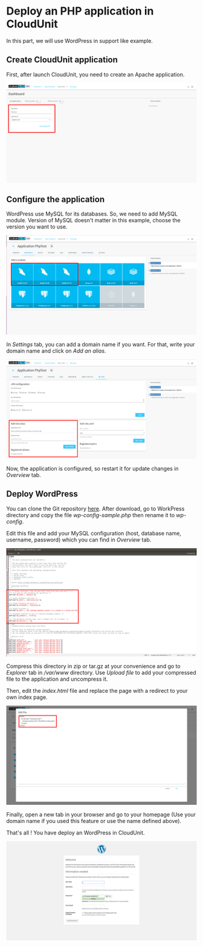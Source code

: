 # Deploy an PHP application in CloudUnit

In this part, we will use WordPress in support like example.

## Create CloudUnit application

First, after launch CloudUnit, you need to create an Apache application.

![Creation of application](./Pictures/ApplicationCreation.png)

## Configure the application

WordPress use MySQL for its databases. So, we need to add MySQL module. Version of MySQL doesn't matter in this example, choose the version you want to use.

![Add MySQL Module](./Pictures/MySQLModule.png)

In *Settings* tab, you can add a domain name if you want. For that, write your domain name and click on *Add an alias*.

![Use a domain name](./Pictures/DomainName.png)

Now, the application is configured, so restart it for update changes in *Overview* tab.

## Deploy WordPress

You can clone the Git repository [here](https://github.com/WordPress/WordPress.git).
After download, go to WorkPress directory and copy the file *wp-config-sample.php* then rename it to *wp-config*.

Edit this file and add your MySQL configuration (host, database name, username, password) which you can find in *Overview* tab.

![MySQL configuration in *config.php*](./Pictures/ConfigWordPress.png)

Compress this directory in zip or tar.gz at your convenience and go to *Explorer* tab in */var/www* directory.
Use *Upload file* to add your compressed file to the application and uncompress it.

Then, edit the *index.html* file and replace the page with a redirect to your own index page.

![Redirection in *index.html*](./Pictures/IndexRedirection.png)

Finally, open a new tab in your browser and go to your homepage (Use your domain name if you used this feature or use the name defined above).

That's all ! You have deploy an WordPress in CloudUnit.

![Application deployed](./Pictures/Final.png)

